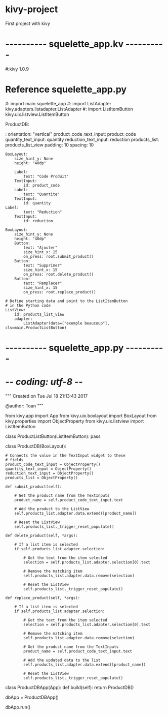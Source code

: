 # kivy-project
First project with kivy

# ---------- squelette_app.kv  ----------

#:kivy 1.0.9
# Reference squelette_app.py
#: import main squelette_app
#: import ListAdapter kivy.adapters.listadapter.ListAdapter
#: import ListItemButton kivy.uix.listview.ListItemButton

ProductDB:

<ProductDB>:
    orientation: "vertical"
    product_code_text_input: product_code
    quantity_text_input: quantity
    reduction_text_input: reduction
    products_list: products_list_view
    padding: 10
    spacing: 10
 
    BoxLayout:
        size_hint_y: None
        height: "40dp"
 
        Label:
            text: "Code Produit"
        TextInput:
            id: product_code
        Label:
            text: "Quantite"
        TextInput:
            id: quantity
	Label:
            text: "Reduction"
        TextInput:
            id: reduction
 
    BoxLayout:
        size_hint_y: None
        height: "40dp"
        Button:
            text: "Ajouter"
            size_hint_x: 15
            on_press: root.submit_product()
        Button:
            text: "Supprimer"
            size_hint_x: 15
            on_press: root.delete_product()
        Button:
            text: "Remplacer"
            size_hint_x: 15
            on_press: root.replace_product()
 
    # Define starting data and point to the ListItemButton
    # in the Python code
    ListView:
        id: products_list_view
        adapter:
            ListAdapter(data=["exemple beaucoup"], cls=main.ProductListButton)
            
# ---------- squelette_app.py  ----------

# -*- coding: utf-8 -*-
"""
Created on Tue Jul 18 21:13:43 2017

@author: Toan
"""

from kivy.app import App
from kivy.uix.boxlayout import BoxLayout
from kivy.properties import ObjectProperty
from kivy.uix.listview import ListItemButton
 
 
class ProductListButton(ListItemButton):
    pass
 
 
class ProductDB(BoxLayout):
 
    # Connects the value in the TextInput widget to these
    # fields
    product_code_text_input = ObjectProperty()
    quantity_text_input = ObjectProperty()
    reduction_text_input = ObjectProperty()
    products_list = ObjectProperty()
 
    def submit_product(self):
 
        # Get the product name from the TextInputs
        product_name = self.product_code_text_input.text 
 
        # Add the product to the ListView
        self.products_list.adapter.data.extend([product_name])
 
        # Reset the ListView
        self.products_list._trigger_reset_populate()
 
    def delete_product(self, *args):
 
        # If a list item is selected
        if self.products_list.adapter.selection:
 
            # Get the text from the item selected
            selection = self.products_list.adapter.selection[0].text
 
            # Remove the matching item
            self.products_list.adapter.data.remove(selection)
 
            # Reset the ListView
            self.products_list._trigger_reset_populate()
 
    def replace_product(self, *args):
 
        # If a list item is selected
        if self.products_list.adapter.selection:
 
            # Get the text from the item selected
            selection = self.products_list.adapter.selection[0].text
 
            # Remove the matching item
            self.products_list.adapter.data.remove(selection)
 
            # Get the product name from the TextInputs
            product_name = self.product_code_text_input.text 

            # Add the updated data to the list
            self.products_list.adapter.data.extend([product_name])
 
            # Reset the ListView
            self.products_list._trigger_reset_populate()
 
 
class ProductDBApp(App):
    def build(self):
        return ProductDB()
 
 
dbApp = ProductDBApp()
 
dbApp.run()
